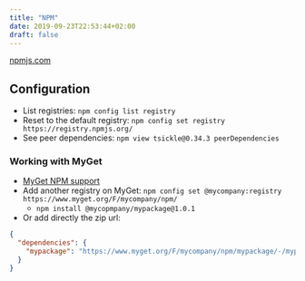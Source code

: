 ```yaml
---
title: "NPM"
date: 2019-09-23T22:53:44+02:00
draft: false
---
```


[npmjs.com](https://www.npmjs.com/)

## Configuration

- List registries: `npm config list registry`
- Reset to the default registry: `npm config set registry https://registry.npmjs.org/`
- See peer dependencies: `npm view tsickle@0.34.3 peerDependencies`

### Working with MyGet

- [MyGet NPM support](https://docs.myget.org/docs/reference/myget-npm-support)
- Add another registry on MyGet: `npm config set @mycompany:registry https://www.myget.org/F/mycompany/npm/`
  - `npm install @mycopmpany/mypackage@1.0.1`
- Or add directly the zip url:

```json
{
  "dependencies": {
    "mypackage": "https://www.myget.org/F/mycompany/npm/mypackage/-/mypackage-1.0.0.tgz"
  }
}
```
